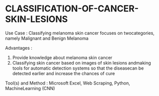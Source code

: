# CLASSIFICATION-OF-CANCER-SKIN-LESIONS
Use Case :
Classifying melanoma skin cancer focuses on twocategories, namely Malignant and Benign Melanoma

Advantages :
1. Provide knowledge about melanoma skin cancer
2. Classifying skin cancer based on images of skin lesions andmaking tools for automatic detection systems so that the diseasecan be detected earlier and increase the chances of cure

Tool(s) and Method :
Microsoft Excel, Web Scraping, Python, MachineLearning (CNN)

 

